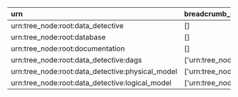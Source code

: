 | urn                                              | breadcrumb_urn                        | breadcrumb_entity   | loaded_by                 |
|:-------------------------------------------------|:--------------------------------------|:--------------------|:--------------------------|
| urn:tree_node:root:data_detective                | []                                    | []                  | dd_load_tuning_breadcrumb |
| urn:tree_node:root:database                      | []                                    | []                  | dd_load_tuning_breadcrumb |
| urn:tree_node:root:documentation                 | []                                    | []                  | dd_load_tuning_breadcrumb |
| urn:tree_node:root:data_detective:dags           | ['urn:tree_node:root:data_detective'] | ['Data Detective']  | dd_load_tuning_breadcrumb |
| urn:tree_node:root:data_detective:physical_model | ['urn:tree_node:root:data_detective'] | ['Data Detective']  | dd_load_tuning_breadcrumb |
| urn:tree_node:root:data_detective:logical_model  | ['urn:tree_node:root:data_detective'] | ['Data Detective']  | dd_load_tuning_breadcrumb |